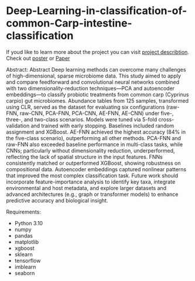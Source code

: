 # Deep-Learning-in-classification-of-common-Carp-intestine-classification
If youd like to learn more about the project you can visit [project describtion](https://theta.edu.pl/grants/common_carp/).
Check out [poster](https://theta.edu.pl/wp-content/uploads/2025/05/Neural_nets_carp_aiEAAP-2025.pdf) or [Paper](https://github.com/paq88/Deep-Learning-in-classification-of-common-Carp-intestine-classification/blob/main/Deep-Learning-in-classification-of-common-Carp-intestine-classification-preprint-Marek-Sztuka.pdf)

Abstract: 
Abstract 
Deep learning methods can overcome many challenges of high-dimensional, sparse microbiome data. This study aimed to apply and compare feedforward and convolutional neural networks combined with two dimensionality-reduction techniques—PCA and autoencoder embeddings—to classify probiotic treatments from common carp (Cyprinus carpio) gut microbiomes.
Abundance tables from 125 samples, transformed using CLR, served as the dataset for evaluating six configurations (raw-FNN, raw-CNN, PCA-FNN, PCA-CNN, AE-FNN, AE-CNN) under five-, three-, and two-class scenarios. Models were tuned via 5-fold cross-validation and trained with early stopping. Baselines included random assignment and XGBoost.
AE-FNN achieved the highest accuracy (84% in the five-class scenario), outperforming all other methods. PCA-FNN and raw-FNN also exceeded baseline performance in multi-class tasks, while CNNs; particularly without dimensionality reduction, underperformed, reflecting the lack of spatial structure in the input features. FNNs consistently matched or outperformed XGBoost, showing robustness on compositional data. Autoencoder embeddings captured nonlinear patterns that improved the most complex classification task.
Future work should incorporate feature-importance analysis to identify key taxa, integrate environmental and host metadata, and explore larger datasets and advanced architectures (e.g., graph or transformer models) to enhance predictive accuracy and biological insight.

Requirements: 
- Python 3.10
- numpy
- pandas
- matplotlib
- xgboost
- sklearn
- tensorflow
- imblearn
- seaborn
